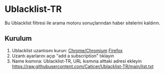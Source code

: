 # Ublacklist-TR
Bu Ublacklist filtresi ile arama motoru sonuçlarından haber sitelerini kaldırın.

## Kurulum
1. Ublacklist uzantısını kurun:
[Chrome/Chromium](https://chrome.google.com/webstore/detail/ublacklist/pncfbmialoiaghdehhbnbhkkgmjanfhe) [Firefox](https://addons.mozilla.org/tr/firefox/addon/ublacklist/)
2. Uzantı ayarlarını açıp "add a subscription" tıklayın
3. Name kısmına: Ublacklist-TR, URL kısmına alttaki adresi ekleyin
https://raw.githubusercontent.com/Caticer/Ublacklist-TR/main/list.txt
